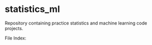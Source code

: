 # statistics_ml
Repository containing practice statistics and machine learning code projects. 

File Index:
